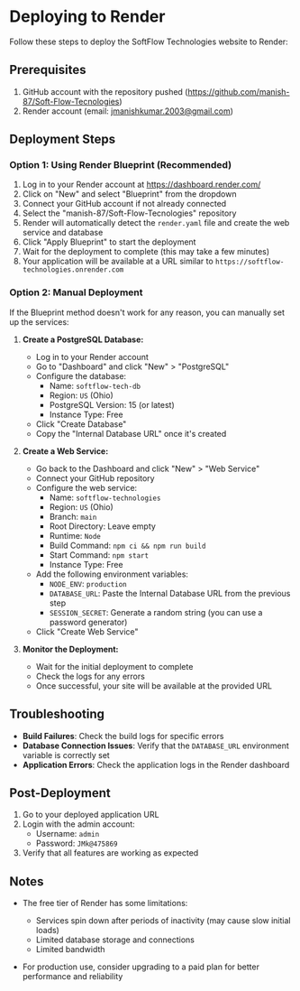 # Deploying to Render

Follow these steps to deploy the SoftFlow Technologies website to Render:

## Prerequisites

1. GitHub account with the repository pushed (https://github.com/manish-87/Soft-Flow-Tecnologies)
2. Render account (email: jmanishkumar.2003@gmail.com)

## Deployment Steps

### Option 1: Using Render Blueprint (Recommended)

1. Log in to your Render account at https://dashboard.render.com/
2. Click on "New" and select "Blueprint" from the dropdown
3. Connect your GitHub account if not already connected
4. Select the "manish-87/Soft-Flow-Tecnologies" repository
5. Render will automatically detect the `render.yaml` file and create the web service and database
6. Click "Apply Blueprint" to start the deployment
7. Wait for the deployment to complete (this may take a few minutes)
8. Your application will be available at a URL similar to `https://softflow-technologies.onrender.com`

### Option 2: Manual Deployment

If the Blueprint method doesn't work for any reason, you can manually set up the services:

1. **Create a PostgreSQL Database:**
   - Log in to your Render account
   - Go to "Dashboard" and click "New" > "PostgreSQL"
   - Configure the database:
     - Name: `softflow-tech-db`
     - Region: `US` (Ohio)
     - PostgreSQL Version: 15 (or latest)
     - Instance Type: Free
   - Click "Create Database"
   - Copy the "Internal Database URL" once it's created

2. **Create a Web Service:**
   - Go back to the Dashboard and click "New" > "Web Service"
   - Connect your GitHub repository
   - Configure the web service:
     - Name: `softflow-technologies`
     - Region: `US` (Ohio)
     - Branch: `main`
     - Root Directory: Leave empty
     - Runtime: `Node`
     - Build Command: `npm ci && npm run build`
     - Start Command: `npm start`
     - Instance Type: Free
   - Add the following environment variables:
     - `NODE_ENV`: `production`
     - `DATABASE_URL`: Paste the Internal Database URL from the previous step
     - `SESSION_SECRET`: Generate a random string (you can use a password generator)
   - Click "Create Web Service"

3. **Monitor the Deployment:**
   - Wait for the initial deployment to complete
   - Check the logs for any errors
   - Once successful, your site will be available at the provided URL

## Troubleshooting

- **Build Failures**: Check the build logs for specific errors
- **Database Connection Issues**: Verify that the `DATABASE_URL` environment variable is correctly set
- **Application Errors**: Check the application logs in the Render dashboard

## Post-Deployment

1. Go to your deployed application URL
2. Login with the admin account:
   - Username: `admin`
   - Password: `JMk@475869`
3. Verify that all features are working as expected

## Notes

- The free tier of Render has some limitations:
  - Services spin down after periods of inactivity (may cause slow initial loads)
  - Limited database storage and connections
  - Limited bandwidth

- For production use, consider upgrading to a paid plan for better performance and reliability